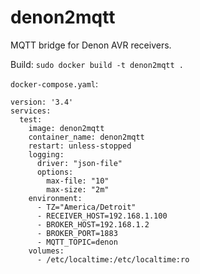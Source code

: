 # denon2mqtt
MQTT bridge for Denon AVR receivers.

Build: `sudo docker build -t denon2mqtt .`

`docker-compose.yaml`:
```
version: '3.4'
services:
  test:
    image: denon2mqtt
    container_name: denon2mqtt
    restart: unless-stopped
    logging:
      driver: "json-file"
      options:
        max-file: "10"
        max-size: "2m"
    environment:
      - TZ="America/Detroit"
      - RECEIVER_HOST=192.168.1.100
      - BROKER_HOST=192.168.1.2
      - BROKER_PORT=1883
      - MQTT_TOPIC=denon
    volumes:
      - /etc/localtime:/etc/localtime:ro
```
